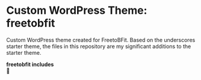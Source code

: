 # Custom WordPress Theme: freetobfit
Custom WordPress theme created for FreetoBFit. Based on the underscores starter theme, the files in this repository are my significant additions to the starter theme.

**freetobfit includes**  
👏 
